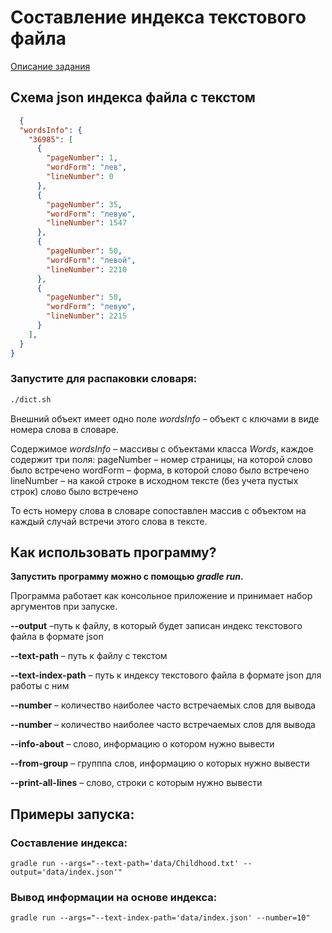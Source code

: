 # Составление индекса текстового файла

[Описание задания](./TASK.md)

## Схема json индекса файла с текстом

```json
  {
  "wordsInfo": {
    "36985": [
      {
        "pageNumber": 1,
        "wordForm": "лев",
        "lineNumber": 0
      },
      {
        "pageNumber": 35,
        "wordForm": "левую",
        "lineNumber": 1547
      },
      {
        "pageNumber": 50,
        "wordForm": "левой",
        "lineNumber": 2210
      },
      {
        "pageNumber": 50,
        "wordForm": "левую",
        "lineNumber": 2215
      }
    ],
  }
}
```

### Запустите для распаковки словаря:  
```bash
./dict.sh
```
Внешний объект имеет одно поле *wordsInfo* – объект с ключами в виде номера слова в словаре. 

Содержимое *wordsInfo* – массивы с объектами класса *Words*, каждое содержит три поля: 
pageNumber – номер страницы, на которой слово было встречено 
wordForm – форма, в которой слово было встречено 
lineNumber – на какой строке в исходном тексте (без учета пустых строк) слово было встречено

То есть номеру слова в словаре сопоставлен массив с объектом на каждый случай встречи этого слова в тексте.

## Как использовать программу?

**Запустить программу можно с помощью *gradle run*.**

Программа работает как консольное приложение и принимает набор аргументов при запуске.  
 
**--output** –путь к файлу, в который будет записан индекс текстового файла в формате json 
 
**--text-path** – путь к файлу с текстом 
 
**--text-index-path** – путь к индексу текстового файла в формате json для работы с ним 

**--number** – количество наиболее часто встречаемых слов для вывода 

**--number** – количество наиболее часто встречаемых слов для вывода 

**--info-about** – слово, информацию о котором нужно вывести

**--from-group** – групппа слов, информацию о которых нужно вывести

**--print-all-lines** – слово, строки с которым нужно вывести

## Примеры запуска:

### Составление индекса:
```
gradle run --args="--text-path='data/Childhood.txt' --output='data/index.json'"
```

### Вывод информации на основе индекса:
```
gradle run --args="--text-index-path='data/index.json' --number=10"
```
